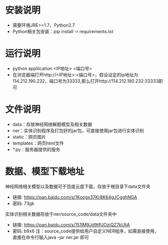 # 安装说明
- 需要环境JRE>=1.7，Python2.7
- Python相关包安装：pip install -r requirements.txt

# 运行说明
- python applilcation <IP地址> <端口号>
- 在浏览器端打开http://<IP地址>:<端口号>，假设设定的ip地址为114.212.190.232，端口号为33333,那么打开http://114.212.190.232:33333即可

# 文件说明
- data：存放神经网络解题模型及相关数据
- ner：实体识别程序及打包好的jar包，可直接使用jar包进行实体识别
- static：网页图片
- templates：网页html文件
- *.py：服务器提供的服务

# 数据、模型下载地址
神经网络相关模型以及数据可于百度云盘下载，存放于根目录下data文件夹
- 链接: https://pan.baidu.com/s/1Koogx37Kr8K64gJCgghNGA 
- 密码: 73gk

实体识别相关数据存放于ner/source_code/data文件夹中
- 链接: https://pan.baidu.com/s/151IM9Jd9tPJOziQZ7kUliA 
- 密码: b9x6
注：source_code提供给用户自定义NER程序，如需直接使用，直接在命令行输入java -jar ner.jar <inputFile> <outputFile>即可

